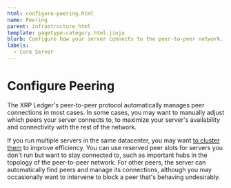 ```yaml
---
html: configure-peering.html
name: Peering
parent: infrastructure.html
template: pagetype-category.html.jinja
blurb: Configure how your server connects to the peer-to-peer network.
labels:
  - Core Server
---
```

# Configure Peering

The XRP Ledger's peer-to-peer protocol automatically manages peer connections in most cases. In some cases, you may want to manually adjust which peers your server connects to, to maximize your server's availability and connectivity with the rest of the network.

If you run multiple servers in the same datacenter, you may want [to cluster them](cluster-rippled-servers.html) to improve efficiency. You can use reserved peer slots for servers you don't run but want to stay connected to, such as important hubs in the topology of the peer-to-peer network. For other peers, the server can automatically find peers and manage its connections, although you may occasionally want to intervene to block a peer that's behaving undesirably.
